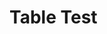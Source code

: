 <script type="text/javascript" src="../scripts/docHelpers.js"></script>
<h1>Table Test</h1>

<div class="example" id="tableTest">
</div>
<script type="text/javascript">
    CreateSample("tableTest");
</script>
